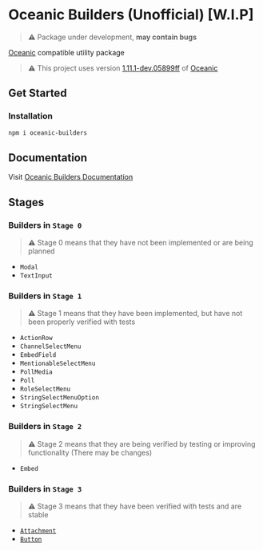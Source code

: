 # Oceanic Builders (Unofficial) [W.I.P]

> ⚠️ Package under development, **may contain bugs**

[Oceanic][OceanicRepositoryURL] compatible utility package

> ⚠️ This project uses version [1.11.1-dev.05899ff][VersionCommitURL] of [Oceanic][OceanicRepositoryURL]

## Get Started

### Installation

```bash
npm i oceanic-builders
```

## Documentation

Visit [Oceanic Builders Documentation][DocumentationURL]

## Stages

### Builders in `Stage 0`

> ⚠️ Stage 0 means that they have not been implemented or are being planned

- `Modal`
- `TextInput`

### Builders in `Stage 1`

> ⚠️ Stage 1 means that they have been implemented, but have not been properly verified with tests

- `ActionRow`
- `ChannelSelectMenu`
- `EmbedField`
- `MentionableSelectMenu`
- `PollMedia`
- `Poll`
- `RoleSelectMenu`
- `StringSelectMenuOption`
- `StringSelectMenu`

### Builders in `Stage 2`

> ⚠️ Stage 2 means that they are being verified by testing or improving functionality (There may be changes)

- `Embed`

### Builders in `Stage 3`

> ⚠️ Stage 3 means that they have been verified with tests and are stable

- [`Attachment`](https://github.com/FancyStudioTeam/OceanicBuilders/blob/main/docs/builders/Attachment.md)
- [`Button`](https://github.com/FancyStudioTeam/OceanicBuilders/blob/main/docs/builders/Button.md)

[OceanicRepositoryURL]: https://github.com/OceanicJS/Oceanic
[VersionCommitURL]: https://github.com/OceanicJS/Oceanic/commit/05899ff
[DocumentationURL]: https://github.com/FancyStudioTeam/OceanicBuilders/tree/main/docs/builders
